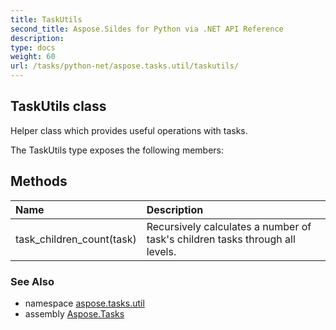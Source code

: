 ```yaml
---
title: TaskUtils
second_title: Aspose.Sildes for Python via .NET API Reference
description: 
type: docs
weight: 60
url: /tasks/python-net/aspose.tasks.util/taskutils/
---
```


## TaskUtils class

Helper class which provides useful operations with tasks.

The TaskUtils type exposes the following members:
## Methods
| Name | Description |
| :- | :- |
|task_children_count(task)|Recursively calculates a number of task's children tasks through all levels.|

### See Also

* namespace [aspose.tasks.util](/tasks/python-net/aspose.tasks.util/)
* assembly [Aspose.Tasks](/tasks/python-net/)

